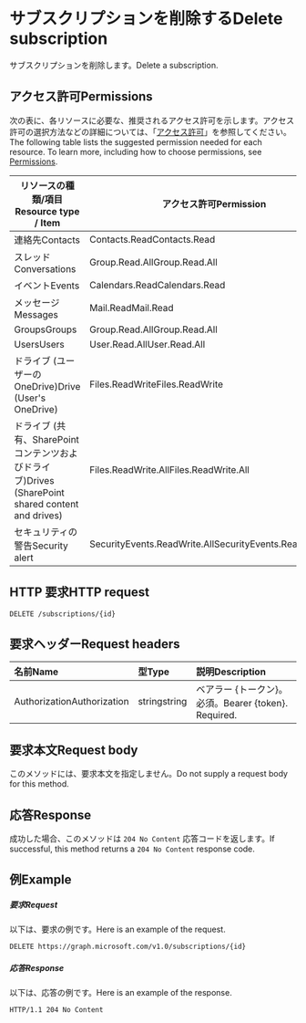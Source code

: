 # <a name="delete-subscription"></a><span data-ttu-id="4fee7-101">サブスクリプションを削除する</span><span class="sxs-lookup"><span data-stu-id="4fee7-101">Delete subscription</span></span>

<span data-ttu-id="4fee7-102">サブスクリプションを削除します。</span><span class="sxs-lookup"><span data-stu-id="4fee7-102">Delete a subscription.</span></span>

## <a name="permissions"></a><span data-ttu-id="4fee7-103">アクセス許可</span><span class="sxs-lookup"><span data-stu-id="4fee7-103">Permissions</span></span>

<span data-ttu-id="4fee7-p101">次の表に、各リソースに必要な、推奨されるアクセス許可を示します。アクセス許可の選択方法などの詳細については、「[アクセス許可](../../../concepts/permissions_reference.md)」を参照してください。</span><span class="sxs-lookup"><span data-stu-id="4fee7-p101">The following table lists the suggested permission needed for each resource. To learn more, including how to choose permissions, see [Permissions](../../../concepts/permissions_reference.md).</span></span>

| <span data-ttu-id="4fee7-106">リソースの種類/項目</span><span class="sxs-lookup"><span data-stu-id="4fee7-106">Resource type / Item</span></span>        | <span data-ttu-id="4fee7-107">アクセス許可</span><span class="sxs-lookup"><span data-stu-id="4fee7-107">Permission</span></span>          |
|-----------------------------|---------------------|
| <span data-ttu-id="4fee7-108">連絡先</span><span class="sxs-lookup"><span data-stu-id="4fee7-108">Contacts</span></span>                    | <span data-ttu-id="4fee7-109">Contacts.Read</span><span class="sxs-lookup"><span data-stu-id="4fee7-109">Contacts.Read</span></span>       |
| <span data-ttu-id="4fee7-110">スレッド</span><span class="sxs-lookup"><span data-stu-id="4fee7-110">Conversations</span></span>               | <span data-ttu-id="4fee7-111">Group.Read.All</span><span class="sxs-lookup"><span data-stu-id="4fee7-111">Group.Read.All</span></span>      |
| <span data-ttu-id="4fee7-112">イベント</span><span class="sxs-lookup"><span data-stu-id="4fee7-112">Events</span></span>                      | <span data-ttu-id="4fee7-113">Calendars.Read</span><span class="sxs-lookup"><span data-stu-id="4fee7-113">Calendars.Read</span></span>      |
| <span data-ttu-id="4fee7-114">メッセージ</span><span class="sxs-lookup"><span data-stu-id="4fee7-114">Messages</span></span>                    | <span data-ttu-id="4fee7-115">Mail.Read</span><span class="sxs-lookup"><span data-stu-id="4fee7-115">Mail.Read</span></span>           |
| <span data-ttu-id="4fee7-116">Groups</span><span class="sxs-lookup"><span data-stu-id="4fee7-116">Groups</span></span>                      | <span data-ttu-id="4fee7-117">Group.Read.All</span><span class="sxs-lookup"><span data-stu-id="4fee7-117">Group.Read.All</span></span>      |
| <span data-ttu-id="4fee7-118">Users</span><span class="sxs-lookup"><span data-stu-id="4fee7-118">Users</span></span>                       | <span data-ttu-id="4fee7-119">User.Read.All</span><span class="sxs-lookup"><span data-stu-id="4fee7-119">User.Read.All</span></span>       |
| <span data-ttu-id="4fee7-120">ドライブ (ユーザーの OneDrive)</span><span class="sxs-lookup"><span data-stu-id="4fee7-120">Drive  (User's OneDrive)</span></span>    | <span data-ttu-id="4fee7-121">Files.ReadWrite</span><span class="sxs-lookup"><span data-stu-id="4fee7-121">Files.ReadWrite</span></span>     |
| <span data-ttu-id="4fee7-122">ドライブ (共有、SharePoint コンテンツおよびドライブ)</span><span class="sxs-lookup"><span data-stu-id="4fee7-122">Drives (SharePoint shared content and drives)</span></span> | <span data-ttu-id="4fee7-123">Files.ReadWrite.All</span><span class="sxs-lookup"><span data-stu-id="4fee7-123">Files.ReadWrite.All</span></span> |
|<span data-ttu-id="4fee7-124">セキュリティの警告</span><span class="sxs-lookup"><span data-stu-id="4fee7-124">Security alert</span></span>| <span data-ttu-id="4fee7-125">SecurityEvents.ReadWrite.All</span><span class="sxs-lookup"><span data-stu-id="4fee7-125">SecurityEvents.ReadWrite.All</span></span> |

## <a name="http-request"></a><span data-ttu-id="4fee7-126">HTTP 要求</span><span class="sxs-lookup"><span data-stu-id="4fee7-126">HTTP request</span></span>

<!-- { "blockType": "ignored" } -->

```http
DELETE /subscriptions/{id}
```

## <a name="request-headers"></a><span data-ttu-id="4fee7-127">要求ヘッダー</span><span class="sxs-lookup"><span data-stu-id="4fee7-127">Request headers</span></span>

| <span data-ttu-id="4fee7-128">名前</span><span class="sxs-lookup"><span data-stu-id="4fee7-128">Name</span></span>       | <span data-ttu-id="4fee7-129">型</span><span class="sxs-lookup"><span data-stu-id="4fee7-129">Type</span></span> | <span data-ttu-id="4fee7-130">説明</span><span class="sxs-lookup"><span data-stu-id="4fee7-130">Description</span></span>|
|:-----------|:------|:----------|
| <span data-ttu-id="4fee7-131">Authorization</span><span class="sxs-lookup"><span data-stu-id="4fee7-131">Authorization</span></span>  | <span data-ttu-id="4fee7-132">string</span><span class="sxs-lookup"><span data-stu-id="4fee7-132">string</span></span>  | <span data-ttu-id="4fee7-p102">ベアラー {トークン}。必須。</span><span class="sxs-lookup"><span data-stu-id="4fee7-p102">Bearer {token}. Required.</span></span> |

## <a name="request-body"></a><span data-ttu-id="4fee7-135">要求本文</span><span class="sxs-lookup"><span data-stu-id="4fee7-135">Request body</span></span>

<span data-ttu-id="4fee7-136">このメソッドには、要求本文を指定しません。</span><span class="sxs-lookup"><span data-stu-id="4fee7-136">Do not supply a request body for this method.</span></span>

## <a name="response"></a><span data-ttu-id="4fee7-137">応答</span><span class="sxs-lookup"><span data-stu-id="4fee7-137">Response</span></span>

<span data-ttu-id="4fee7-138">成功した場合、このメソッドは `204 No Content` 応答コードを返します。</span><span class="sxs-lookup"><span data-stu-id="4fee7-138">If successful, this method returns a `204 No Content` response code.</span></span>

## <a name="example"></a><span data-ttu-id="4fee7-139">例</span><span class="sxs-lookup"><span data-stu-id="4fee7-139">Example</span></span>

##### <a name="request"></a><span data-ttu-id="4fee7-140">要求</span><span class="sxs-lookup"><span data-stu-id="4fee7-140">Request</span></span>

<span data-ttu-id="4fee7-141">以下は、要求の例です。</span><span class="sxs-lookup"><span data-stu-id="4fee7-141">Here is an example of the request.</span></span>
<!-- {
  "blockType": "request",
  "name": "delete_subscription"
}-->

```http
DELETE https://graph.microsoft.com/v1.0/subscriptions/{id}
```

##### <a name="response"></a><span data-ttu-id="4fee7-142">応答</span><span class="sxs-lookup"><span data-stu-id="4fee7-142">Response</span></span>

<span data-ttu-id="4fee7-143">以下は、応答の例です。</span><span class="sxs-lookup"><span data-stu-id="4fee7-143">Here is an example of the response.</span></span>
<!-- {
  "blockType": "response",
  "truncated": false,
  "@odata.type": "microsoft.graph.subscription"
} -->

```http
HTTP/1.1 204 No Content
```

<!-- {
  "type": "#page.annotation",
  "description": "Delete subscription",
  "keywords": "",
  "section": "documentation",
  "tocPath": ""
}-->
